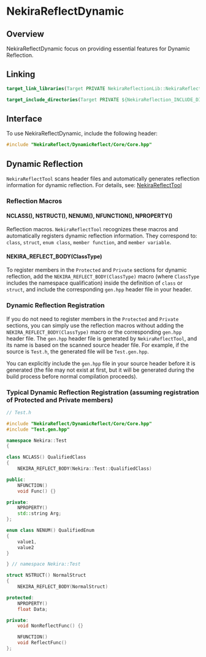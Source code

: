 # NekiraReflectDynamic

## Overview

NekiraReflectDynamic focus on providing essential features for Dynamic Reflection.

## Linking

```cmake
target_link_libraries(Target PRIVATE NekiraReflectionLib::NekiraReflectDynamic)

target_include_directories(Target PRIVATE ${NekiraReflection_INCLUDE_DIRS})
```

## Interface

To use NekiraReflectDynamic, include the following header:

```c++
#include "NekiraReflect/DynamicReflect/Core/Core.hpp"
```

## Dynamic Reflection

`NekiraReflectTool` scans header files and automatically generates reflection information for dynamic reflection. For details, see: [NekiraReflectTool](/Documents/NekiraReflectTool/NekiraReflectTool.EN.MD)

### Reflection Macros

#### NCLASS(), NSTRUCT(), NENUM(), NFUNCTION(), NPROPERTY()

Reflection macros. `NekiraReflectTool` recognizes these macros and automatically registers dynamic reflection information. They correspond to: `class`, `struct`, `enum class`, `member function`, and `member variable`.

#### NEKIRA_REFLECT_BODY(ClassType)

To register members in the `Protected` and `Private` sections for dynamic reflection, add the `NEKIRA_REFLECT_BODY(ClassType)` macro (where `ClassType` includes the namespace qualification) inside the definition of `class` or `struct`, and include the corresponding `gen.hpp` header file in your header.

### Dynamic Reflection Registration

If you do not need to register members in the `Protected` and `Private` sections, you can simply use the reflection macros without adding the `NEKIRA_REFLECT_BODY(ClassType)` macro or the corresponding `gen.hpp` header file. The `gen.hpp` header file is generated by `NekiraReflectTool`, and its name is based on the scanned source header file. For example, if the source is `Test.h`, the generated file will be `Test.gen.hpp`.

You can explicitly include the `gen.hpp` file in your source header before it is generated (the file may not exist at first, but it will be generated during the build process before normal compilation proceeds).

### Typical Dynamic Reflection Registration (assuming registration of Protected and Private members)

```cpp
// Test.h

#include "NekiraReflect/DynamicReflect/Core/Core.hpp"
#include "Test.gen.hpp"

namespace Nekira::Test
{

class NCLASS() QualifiedClass
{
    NEKIRA_REFLECT_BODY(Nekira::Test::QualifiedClass)

public:
    NFUNCTION()
    void Func() {}

private:
    NPROPERTY()
    std::string Arg;
};

enum class NENUM() QualifiedEnum
{
    value1,
    value2
}

} // namespace Nekira::Test

struct NSTRUCT() NormalStruct
{
    NEKIRA_REFLECT_BODY(NormalStruct)

protected:
    NPROPERTY()
    float Data;

private:
    void NonReflectFunc() {}

    NFUNCTION()
    void ReflectFunc()
};

```
